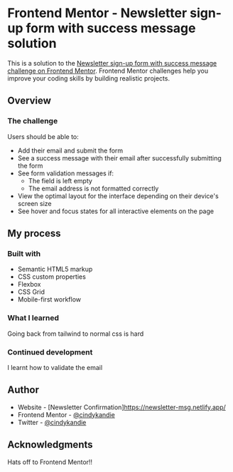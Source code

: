 # Frontend Mentor - Newsletter sign-up form with success message solution

This is a solution to the [Newsletter sign-up form with success message challenge on Frontend Mentor](https://www.frontendmentor.io/challenges/newsletter-signup-form-with-success-message-3FC1AZbNrv). Frontend Mentor challenges help you improve your coding skills by building realistic projects. 

## Overview

### The challenge

Users should be able to:

- Add their email and submit the form
- See a success message with their email after successfully submitting the form
- See form validation messages if:
  - The field is left empty
  - The email address is not formatted correctly
- View the optimal layout for the interface depending on their device's screen size
- See hover and focus states for all interactive elements on the page

## My process

### Built with

- Semantic HTML5 markup
- CSS custom properties
- Flexbox
- CSS Grid
- Mobile-first workflow


### What I learned

Going back from tailwind to normal css is hard

### Continued development

I learnt how to validate the email

## Author

- Website - [Newsletter Confirmation]https://newsletter-msg.netlify.app/
- Frontend Mentor - [@cindykandie](https://www.frontendmentor.io/profile/cindykandie)
- Twitter - [@cindykandie](https://www.twitter.com/cindy_kandie)

## Acknowledgments

Hats off to Frontend Mentor!!